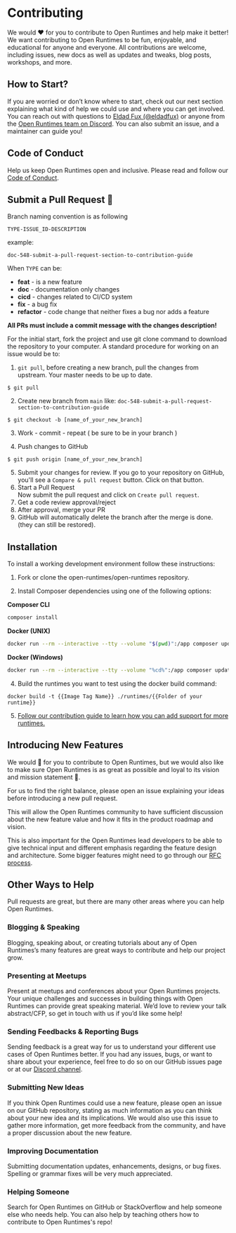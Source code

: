 
# Contributing

We would ❤️ for you to contribute to Open Runtimes and help make it better! We want contributing to Open Runtimes to be fun, enjoyable, and educational for anyone and everyone. All contributions are welcome, including issues, new docs as well as updates and tweaks, blog posts, workshops, and more.

## How to Start?

If you are worried or don’t know where to start, check out our next section explaining what kind of help we could use and where you can get involved. You can reach out with questions to [Eldad Fux (@eldadfux)](https://twitter.com/eldadfux) or anyone from the [Open Runtimes team on Discord](https://discord.gg/fP6W2qEzfQ). You can also submit an issue, and a maintainer can guide you!

## Code of Conduct

Help us keep Open Runtimes open and inclusive. Please read and follow our [Code of Conduct](/CODE_OF_CONDUCT.md).

## Submit a Pull Request 🚀

Branch naming convention is as following

`TYPE-ISSUE_ID-DESCRIPTION`

example:

```
doc-548-submit-a-pull-request-section-to-contribution-guide
```

When `TYPE` can be:

- **feat** - is a new feature
- **doc** - documentation only changes
- **cicd** - changes related to CI/CD system
- **fix** - a bug fix
- **refactor** - code change that neither fixes a bug nor adds a feature

**All PRs must include a commit message with the changes description!**

For the initial start, fork the project and use git clone command to download the repository to your computer. A standard procedure for working on an issue would be to:

1. `git pull`, before creating a new branch, pull the changes from upstream. Your master needs to be up to date.

```
$ git pull
```

2. Create new branch from `main` like: `doc-548-submit-a-pull-request-section-to-contribution-guide`<br/>

```
$ git checkout -b [name_of_your_new_branch]
```

3. Work - commit - repeat ( be sure to be in your branch )

4. Push changes to GitHub

```
$ git push origin [name_of_your_new_branch]
```

5. Submit your changes for review. If you go to your repository on GitHub, you'll see a `Compare & pull request` button. Click on that button.
6. Start a Pull Request  
   Now submit the pull request and click on `Create pull request`.
7. Get a code review approval/reject
8. After approval, merge your PR
9. GitHub will automatically delete the branch after the merge is done. (they can still be restored).
## Installation

To install a working development environment follow these instructions:

1. Fork or clone the open-runtimes/open-runtimes repository.

2. Install Composer dependencies using one of the following options:

**Composer CLI**
```bash
composer install
```

**Docker (UNIX)**

```bash
docker run --rm --interactive --tty --volume "$(pwd)":/app composer update --ignore-platform-reqs --optimize-autoloader --no-plugins --no-scripts --prefer-dist
```

**Docker (Windows)**

```bash
docker run --rm --interactive --tty --volume "%cd%":/app composer update --ignore-platform-reqs --optimize-autoloader --no-plugins --no-scripts --prefer-dist
```

4. Build the runtimes you want to test using the docker build command:
```
docker build -t {{Image Tag Name}} ./runtimes/{{Folder of your runtime}}
```

5. [Follow our contribution guide to learn how you can add support for more runtimes.](https://github.com/appwrite/php-runtimes/blob/main/docs/add-runtime.md)

## Introducing New Features

We would 💖 for you to contribute to Open Runtimes, but we would also like to make sure Open Runtimes is as great as possible and loyal to its vision and mission statement 🙏.

For us to find the right balance, please open an issue explaining your ideas before introducing a new pull request.

This will allow the Open Runtimes community to have sufficient discussion about the new feature value and how it fits in the product roadmap and vision.

This is also important for the Open Runtimes lead developers to be able to give technical input and different emphasis regarding the feature design and architecture. Some bigger features might need to go through our [RFC process](https://github.com/appwrite/rfc).

## Other Ways to Help

Pull requests are great, but there are many other areas where you can help Open Runtimes.

### Blogging & Speaking

Blogging, speaking about, or creating tutorials about any of Open Runtimes’s many features are great ways to contribute and help our project grow.

### Presenting at Meetups

Present at meetups and conferences about your Open Runtimes projects. Your unique challenges and successes in building things with Open Runtimes can provide great speaking material. We’d love to review your talk abstract/CFP, so get in touch with us if you’d like some help!

### Sending Feedbacks & Reporting Bugs

Sending feedback is a great way for us to understand your different use cases of Open Runtimes better. If you had any issues, bugs, or want to share about your experience, feel free to do so on our GitHub issues page or at our [Discord channel](https://discord.gg/fP6W2qEzfQ).

### Submitting New Ideas

If you think Open Runtimes could use a new feature, please open an issue on our GitHub repository, stating as much information as you can think about your new idea and its implications. We would also use this issue to gather more information, get more feedback from the community, and have a proper discussion about the new feature.

### Improving Documentation

Submitting documentation updates, enhancements, designs, or bug fixes. Spelling or grammar fixes will be very much appreciated.

### Helping Someone

Search for Open Runtimes on GitHub or StackOverflow and help someone else who needs help. You can also help by teaching others how to contribute to Open Runtimes's repo!

